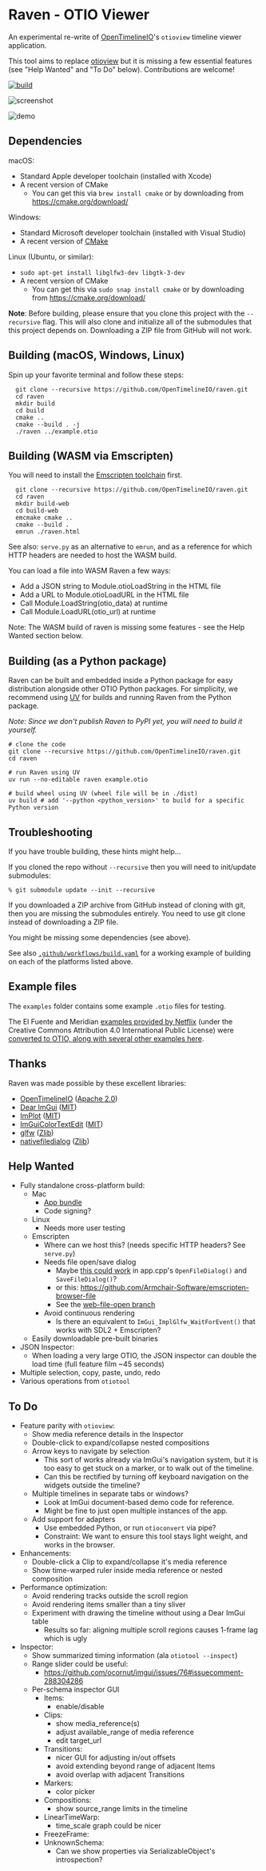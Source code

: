 # Raven - OTIO Viewer

An experimental re-write of [OpenTimelineIO](https://opentimeline.io)'s `otioview` timeline viewer application.

This tool aims to replace [otioview](https://github.com/AcademySoftwareFoundation/OpenTimelineIO/tree/main/src/opentimelineview) but it is missing a few essential features (see "Help Wanted" and "To Do" below). Contributions are welcome!

[![build](https://github.com/OpenTimelineIO/raven/actions/workflows/build.yaml/badge.svg)](https://github.com/OpenTimelineIO/raven/actions/workflows/build.yaml)

![screenshot](screenshot.png)

![demo](demo.gif)

## Dependencies

macOS:
- Standard Apple developer toolchain (installed with Xcode)
- A recent version of CMake
  - You can get this via `brew install cmake` or by downloading from https://cmake.org/download/

Windows:
- Standard Microsoft developer toolchain (installed with Visual Studio)
- A recent version of [CMake](https://cmake.org/download/)

Linux (Ubuntu, or similar):
- `sudo apt-get install libglfw3-dev libgtk-3-dev`
- A recent version of CMake
  - You can get this via `sudo snap install cmake` or by downloading from https://cmake.org/download/

__Note__: Before building, please ensure that you clone this project with the `--recursive` flag.
This will also clone and initialize all of the submodules that this project depends on. Downloading a ZIP file from GitHub will not work.

## Building (macOS, Windows, Linux)

Spin up your favorite terminal and follow these steps:

```shell
  git clone --recursive https://github.com/OpenTimelineIO/raven.git
  cd raven
  mkdir build
  cd build
  cmake ..
  cmake --build . -j
  ./raven ../example.otio
```

## Building (WASM via Emscripten)

You will need to install the [Emscripten toolchain](https://emscripten.org) first.

```shell
  git clone --recursive https://github.com/OpenTimelineIO/raven.git
  cd raven
  mkdir build-web
  cd build-web
  emcmake cmake ..
  cmake --build .
  emrun ./raven.html
```

See also: `serve.py` as an alternative to `emrun`, and as
a reference for which HTTP headers are needed to host the WASM build.

You can load a file into WASM Raven a few ways:
- Add a JSON string to Module.otioLoadString in the HTML file
- Add a URL to Module.otioLoadURL in the HTML file
- Call Module.LoadString(otio_data) at runtime
- Call Module.LoadURL(otio_url) at runtime

Note: The WASM build of raven is missing some features - see the Help Wanted section below.

## Building (as a Python package)

Raven can be built and embedded inside a Python package for easy distribution alongside other OTIO Python packages.
For simplicity, we recommend using [UV](https://github.com/astral-sh/uv) for builds and running Raven from the Python package.

_Note: Since we don't publish Raven to PyPI yet, you will need to build it yourself._

```shell
# clone the code
git clone --recursive https://github.com/OpenTimelineIO/raven.git
cd raven

# run Raven using UV
uv run --no-editable raven example.otio

# build wheel using UV (wheel file will be in ./dist)
uv build # add '--python <python_version>' to build for a specific Python version
```

## Troubleshooting

If you have trouble building, these hints might help...

If you cloned the repo without `--recursive` then you will need to init/update submodules:
```
% git submodule update --init --recursive
```

If you downloaded a ZIP archive from GitHub instead of cloning with git, then you are missing the submodules entirely. You need to use git clone instead of downloading a ZIP file.

You might be missing some dependencies (see above).

See also [`.github/workflows/build.yaml`](https://github.com/OpenTimelineIO/raven/blob/main/.github/workflows/build.yaml) for a working example of building on each of the platforms listed above.

## Example files

The `examples` folder contains some example `.otio` files for testing.

The El Fuente and Meridian [examples provided by Netflix](https://opencontent.netflix.com/) (under the
Creative Commons Attribution 4.0 International Public License) were [converted to OTIO, along with several
other examples here](https://github.com/darbyjohnston/otio-oc-examples).

## Thanks

Raven was made possible by these excellent libraries:
- [OpenTimelineIO](https://opentimeline.io) ([Apache 2.0](https://github.com/AcademySoftwareFoundation/OpenTimelineIO/blob/main/LICENSE.txt))
- [Dear ImGui](https://github.com/ocornut/imgui) ([MIT](https://github.com/ocornut/imgui/blob/master/LICENSE.txt))
- [ImPlot](https://github.com/epezent/implot) ([MIT](https://github.com/epezent/implot/blob/master/LICENSE))
- [ImGuiColorTextEdit](https://github.com/santaclose/ImGuiColorTextEdit) ([MIT](https://github.com/santaclose/ImGuiColorTextEdit/blob/master/LICENSE))
- [glfw](https://github.com/glfw/glfw) ([Zlib](https://github.com/glfw/glfw/blob/master/LICENSE.md))
- [nativefiledialog](https://github.com/mlabbe/nativefiledialog) ([Zlib](https://github.com/mlabbe/nativefiledialog/blob/master/LICENSE))

## Help Wanted

- Fully standalone cross-platform build:
  - Mac
    - [App bundle](https://stackoverflow.com/questions/53560288/how-to-create-a-macos-app-bundle-with-cmake)
    - Code signing?
  - Linux
    - Needs more user testing
  - Emscripten
    - Where can we host this? (needs specific HTTP headers? See `serve.py`)
    - Needs file open/save dialog
      - Maybe [this could work](https://stackoverflow.com/questions/69935188/open-a-file-in-emscripten-using-browser-file-selector-dialogue) in app.cpp's `OpenFileDialog()` and `SaveFileDialog()`?
      - or this: https://github.com/Armchair-Software/emscripten-browser-file
      - See the [web-file-open branch](https://github.com/OpenTimelineIO/raven/tree/web-file-open)
    - Avoid continuous rendering
      - Is there an equivalent to `ImGui_ImplGlfw_WaitForEvent()` that works with SDL2 + Emscripten?
  - Easily downloadable pre-built binaries
- JSON Inspector:
  - When loading a very large OTIO, the JSON inspector can double the load time (full feature film ~45 seconds)
- Multiple selection, copy, paste, undo, redo
- Various operations from `otiotool`

## To Do

- Feature parity with `otioview`:
  - Show media reference details in the Inspector
  - Double-click to expand/collapse nested compositions
  - Arrow keys to navigate by selection
    - This sort of works already via ImGui's navigation system, but it is too easy to get stuck on a marker, or to walk out of the timeline.
    - Can this be rectified by turning off keyboard navigation on the widgets outside the timeline?
  - Multiple timelines in separate tabs or windows?
    - Look at ImGui document-based demo code for reference.
    - Might be fine to just open multiple instances of the app.
  - Add support for adapters
    - Use embedded Python, or run `otioconvert` via pipe?
    - Constraint: We want to ensure this tool stays light weight, and works in the browser.
- Enhancements:
  - Double-click a Clip to expand/collapse it's media reference
  - Show time-warped ruler inside media reference or nested composition
- Performance optimization:
  - Avoid rendering tracks outside the scroll region
  - Avoid rendering items smaller than a tiny sliver
  - Experiment with drawing the timeline without using a Dear ImGui table
    - Results so far: aligning multiple scroll regions causes 1-frame lag which is ugly
- Inspector:
  - Show summarized timing information (ala `otiotool --inspect`)
  - Range slider could be useful:
    - https://github.com/ocornut/imgui/issues/76#issuecomment-288304286
  - Per-schema inspector GUI
    - Items:
      - enable/disable
    - Clips:
      - show media_reference(s)
      - adjust available_range of media reference
      - edit target_url
    - Transitions:
      - nicer GUI for adjusting in/out offsets
      - avoid extending beyond range of adjacent Items
      - avoid overlap with adjacent Transitions
    - Markers:
      - color picker
    - Compositions:
      - show source_range limits in the timeline
    - LinearTimeWarp:
      - time_scale graph could be nicer
    - FreezeFrame:
    - UnknownSchema:
      - Can we show properties via SerializableObject's introspection?
